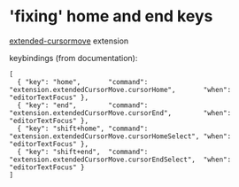 # 'fixing' home and end keys

[extended-cursormove](https://marketplace.visualstudio.com/items?itemName=BillStewart.extended-cursormove) extension

keybindings (from documentation):

```
[
  { "key": "home",       "command": "extension.extendedCursorMove.cursorHome",       "when": "editorTextFocus" },
  { "key": "end",        "command": "extension.extendedCursorMove.cursorEnd",        "when": "editorTextFocus" },
  { "key": "shift+home", "command": "extension.extendedCursorMove.cursorHomeSelect", "when": "editorTextFocus" },
  { "key": "shift+end",  "command": "extension.extendedCursorMove.cursorEndSelect",  "when": "editorTextFocus" }
]
```